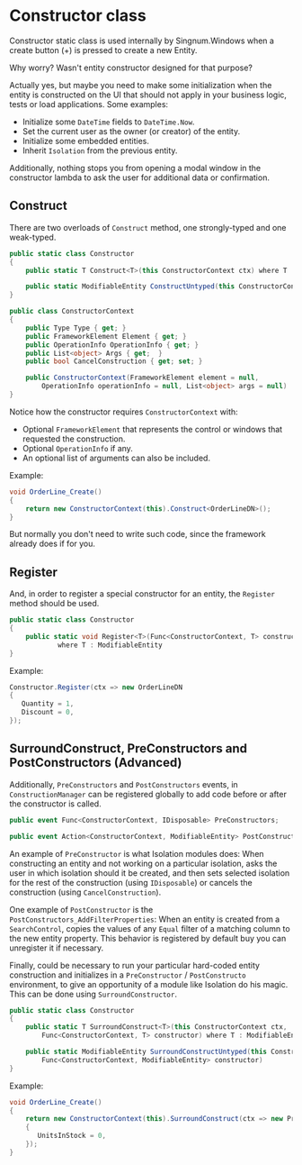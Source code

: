 # Constructor class

Constructor static class is used internally by Singnum.Windows when a create button (+) is pressed to create a new Entity. 

Why worry? Wasn't entity constructor designed for that purpose?

Actually yes, but maybe you need to make some initialization when the entity is constructed on the UI that should not apply in your business logic, tests or load applications. Some examples:

* Initialize some `DateTime` fields to `DateTime.Now`.
* Set the current user as the owner (or creator) of the entity.
* Initialize some embedded entities.
* Inherit `Isolation` from the previous entity. 

Additionally, nothing stops you from opening a modal window in the constructor lambda to ask the user for additional data or confirmation.

## Construct

There are two overloads of `Construct` method, one strongly-typed and one weak-typed.

```C#
public static class Constructor
{
    public static T Construct<T>(this ConstructorContext ctx) where T : ModifiableEntity

    public static ModifiableEntity ConstructUntyped(this ConstructorContext ctx, Type type)
}

public class ConstructorContext
{
    public Type Type { get; }
    public FrameworkElement Element { get; }
    public OperationInfo OperationInfo { get; }
    public List<object> Args { get;  }
    public bool CancelConstruction { get; set; }

    public ConstructorContext(FrameworkElement element = null, 
		OperationInfo operationInfo = null, List<object> args = null)
}
```

Notice how the constructor requires `ConstructorContext` with: 
* Optional `FrameworkElement` that represents the control or windows that requested the construction.
* Optional `OperationInfo` if any.
* An optional list of arguments can also be included. 

Example: 

```C#
void OrderLine_Create()
{
    return new ConstructorContext(this).Construct<OrderLineDN>();
}
```

But normally you don't need to write such code, since the framework already does if for you. 

## Register

And, in order to register a special constructor for an entity, the `Register` method should be used.

```C#
public static class Constructor
{ 
    public static void Register<T>(Func<ConstructorContext, T> constructor)
            where T : ModifiableEntity
}
```

Example: 

```C#
Constructor.Register(ctx => new OrderLineDN
{
   Quantity = 1, 
   Discount = 0,
}); 
```

## SurroundConstruct, PreConstructors and PostConstructors (Advanced)

Additionally, `PreConstructors` and `PostConstructors` events, in `ConstructionManager` can be registered globally to add code before or after the constructor is called. 

```C#
public event Func<ConstructorContext, IDisposable> PreConstructors;

public event Action<ConstructorContext, ModifiableEntity> PostConstructors;
```

An example of `PreConstructor` is what Isolation modules does: When constructing an entity and not working on a particular isolation, asks the user in which isolation should it be created, and then sets selected isolation for the rest of the construction (using `IDisposable`) or cancels the construction (using `CancelConstruction`). 

One example of `PostConstructor` is the `PostConstructors_AddFilterProperties`: When an entity is created from a `SearchControl`, copies the values of any `Equal` filter of a matching column to the new entity property. This behavior is registered by default buy you can unregister it if necessary.

Finally, could be necessary to run your particular hard-coded entity construction and initializes in a `PreConstructor` / `PostConstructo` environment, to give an opportunity of a module like Isolation do his magic. This can be done using `SurroundConstructor`. 

```C#
public static class Constructor
{ 
    public static T SurroundConstruct<T>(this ConstructorContext ctx, 
		Func<ConstructorContext, T> constructor) where T : ModifiableEntity

    public static ModifiableEntity SurroundConstructUntyped(this ConstructorContext ctx, Type type,
		Func<ConstructorContext, ModifiableEntity> constructor)
}
```

Example: 

```C#
void OrderLine_Create()
{
    return new ConstructorContext(this).SurroundConstruct(ctx => new ProductDN
	{
	   UnitsInStock = 0,
	});
}
```


